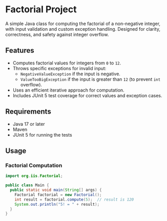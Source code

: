 # Factorial Project

A simple Java class for computing the factorial of a non-negative integer, with input validation and custom exception handling. Designed for clarity, correctness, and safety against integer overflow.

## Features

- Computes factorial values for integers from `0` to `12`.
- Throws specific exceptions for invalid input:
    - `NegativeValueException` if the input is negative.
    - `ValueTooBigException` if the input is greater than `12` (to prevent `int` overflow).
- Uses an efficient iterative approach for computation.
- Includes JUnit 5 test coverage for correct values and exception cases.

## Requirements

- Java 17 or later
- Maven 
- JUnit 5 for running the tests

## Usage

### Factorial Computation

```java
import org.iis.Factorial;

public class Main {
  public static void main(String[] args) {
    Factorial factorial = new Factorial();
    int result = factorial.compute(5);  // result is 120
    System.out.println("5! = " + result);
  }
}
```

